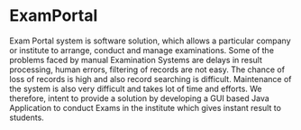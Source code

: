 # ExamPortal
  Exam Portal system is software solution, which allows a particular company or institute to arrange, conduct and manage examinations.
  Some of the problems faced by manual Examination Systems are delays in result processing, human errors, filtering of records are not easy. The chance of loss of records is high and also record searching is difficult. Maintenance of the system is also very difficult and takes lot of time and efforts.
  We therefore, intent to provide a solution by developing a GUI based Java Application to conduct Exams in the institute which gives instant result to students.
